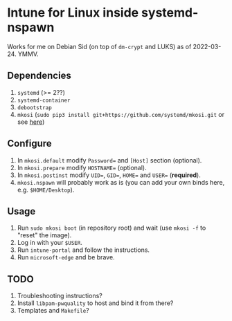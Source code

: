 # Intune for Linux inside systemd-nspawn

Works for me on Debian Sid (on top of `dm-crypt` and LUKS) as of 2022-03-24. YMMV.

## Dependencies

1. `systemd` (>= 2??)
2. `systemd-container`
3. `debootstrap`
4. `mkosi` (`sudo pip3 install git+https://github.com/systemd/mkosi.git` or see [here](https://github.com/systemd/mkosi))

## Configure

1. In `mkosi.default` modify `Password=` and `[Host]` section (optional).
2. In `mkosi.prepare` modify `HOSTNAME=` (optional).
3. In `mkosi.postinst` modify `UID=`, `GID=`, `HOME=` and `USER=` (**required**).
4. `mkosi.nspawn` will probably work as is (you can add your own binds here, e.g. `$HOME/Desktop`).

## Usage

1. Run `sudo mkosi boot` (in repository root) and wait (use `mkosi -f` to "reset" the image).
2. Log in with your `$USER`.
3. Run `intune-portal` and follow the instructions.
4. Run `microsoft-edge` and be brave.

## TODO

1. Troubleshooting instructions?
2. Install `libpam-pwquality` to host and bind it from there?
3. Templates and `Makefile`?
